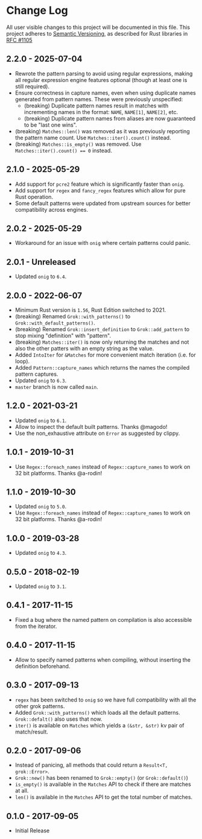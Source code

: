 # Change Log

All user visible changes to this project will be documented in this file.
This project adheres to [Semantic Versioning](http://semver.org/), as described
for Rust libraries in [RFC #1105](https://github.com/rust-lang/rfcs/blob/master/text/1105-api-evolution.md)

## 2.2.0 - 2025-07-04

 * Rewrote the pattern parsing to avoid using regular expressions, making all
   regular expression engine features optional (though at least one is still
   required).
 * Ensure correctness in capture names, even when using duplicate names
   generated from pattern names. These were previously unspecified:
   * (breaking) Duplicate pattern names result in matches with incrementing names in the format:
     `NAME`, `NAME[1]`, `NAME[2]`, etc.
   * (breaking) Duplicate pattern names from aliases are now guaranteed to be
     "last one wins".
 * (breaking) `Matches::len()` was removed as it was previously reporting the
   pattern name count. Use `Matches::iter().count()` instead.
 * (breaking) `Matches::is_empty()` was removed. Use `Matches::iter().count() == 0` instead.

## 2.1.0 - 2025-05-29

 * Add support for `pcre2` feature which is significantly faster than `onig`.
 * Add support for `regex` and `fancy_regex` features which allow for pure Rust
   operation.
 * Some default patterns were updated from upstream sources for better
   compatibility across engines.

## 2.0.2 - 2025-05-29

 * Workaround for an issue with `onig` where certain patterns could panic.

## 2.0.1 - Unreleased

 * Updated `onig` to `6.4`.

## 2.0.0 - 2022-06-07

 * Minimum Rust version is `1.56`, Rust Edition switched to 2021.
 * (breaking) Renamed `Grok::with_patterns()` to `Grok::with_default_patterns()`.
 * (breaking) Renamed `Grok::insert_definition` to `Grok::add_pattern` to stop mixing "definition" with "pattern".
 * (breaking) `Matches::iter()` is now only returning the matches and not also the other patters with an empty string as the value.
 * Added `IntoIter` for `&Matches` for more convenient match iteration (i.e. for loop).
 * Added `Pattern::capture_names` which returns the names the compiled pattern captures.
 * Updated `onig` to `6.3`.
 * `master` branch is now called `main`.

## 1.2.0 - 2021-03-21

 * Updated `onig` to `6.1`.
 * Allow to inspect the default built patterns. Thanks @magodo!
 * Use the non_exhaustive attribute on `Error` as suggested by clippy.

## 1.0.1 - 2019-10-31

 * Use `Regex::foreach_names` instead of `Regex::capture_names` to work on 32 bit platforms. Thanks @a-rodin! 

## 1.1.0 - 2019-10-30

 * Updated `onig` to `5.0`.
 * Use `Regex::foreach_names` instead of `Regex::capture_names` to work on 32 bit platforms. Thanks @a-rodin! 

## 1.0.0 - 2019-03-28

 * Updated `onig` to `4.3`.

## 0.5.0 - 2018-02-19

 * Updated `onig` to `3.1`.

## 0.4.1 - 2017-11-15

 * Fixed a bug where the named pattern on compilation is also accessible from the iterator.

## 0.4.0 - 2017-11-15

 * Allow to specify named patterns when compiling, without inserting the definition beforehand.

## 0.3.0 - 2017-09-13

 * `regex` has been switched to `onig` so we have full compatibility with all the other grok patterns.
 * Added `Grok::with_patterns()` which loads all the default patterns. `Grok::defalt()` also uses that now.
 * `iter()` is available on `Matches` which yields a `(&str, &str)` kv pair of match/result.

## 0.2.0 - 2017-09-06

 * Instead of panicing, all methods that could return a `Result<T, grok::Error>`.
 * `Grok::new()` has been renamed to `Grok::empty()` (or `Grok::default()`)
 * `is_empty()` is available in the `Matches` API to check if there are matches at all.
 * `len()` is available in the `Matches` API to get the total number of matches.

## 0.1.0 - 2017-09-05

 * Initial Release